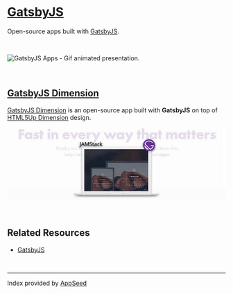 # [GatsbyJS](https://appseed.us/apps/gatsbyjs) 

Open-source apps built with [GatsbyJS](https://www.gatsbyjs.org/).

<br />

![GatsbyJS Apps - Gif animated presentation.](https://github.com/app-generator/static/blob/master/products/gatsbyjs-apps-intro.gif?raw=true)

<br />

## [GatsbyJS Dimension](https://appseed.us/apps/gatsbyjs/html5up-dimension)

[GatsbyJS Dimension](https://appseed.us/apps/gatsbyjs/html5up-dimension) is an open-source app built with **GatsbyJS** on top of [HTML5Up Dimension](https://html5up.net/dimension) design.

![GatsbyJS Dimension - App Screen Shot.](https://github.com/app-generator/static/blob/master/products/gatsbyjs-dimension.jpg?raw=true)

<br />

## Related Resources
 - [GatsbyJS](https://www.gatsbyjs.org/)

<br />

--- 
Index provided by [AppSeed](https://appseed.us/apps/gatsbyjs)
